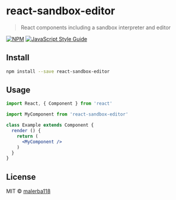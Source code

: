 # react-sandbox-editor

> React components including a sandbox interpreter and editor

[![NPM](https://img.shields.io/npm/v/react-sandbox-editor.svg)](https://www.npmjs.com/package/react-sandbox-editor) [![JavaScript Style Guide](https://img.shields.io/badge/code_style-standard-brightgreen.svg)](https://standardjs.com)

## Install

```bash
npm install --save react-sandbox-editor
```

## Usage

```jsx
import React, { Component } from 'react'

import MyComponent from 'react-sandbox-editor'

class Example extends Component {
  render () {
    return (
      <MyComponent />
    )
  }
}
```

## License

MIT © [malerba118](https://github.com/malerba118)
